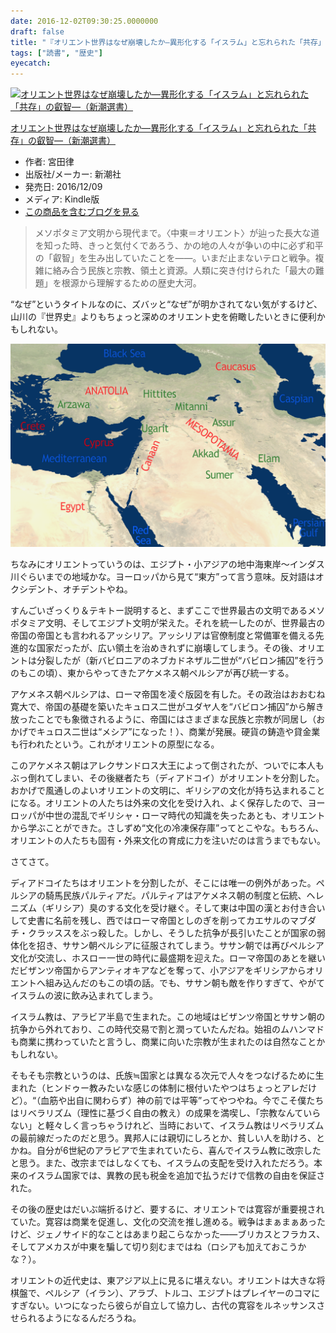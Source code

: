 ```yaml
---
date: 2016-12-02T09:30:25.0000000
draft: false
title: "『オリエント世界はなぜ崩壊したか―異形化する「イスラム」と忘れられた「共存」の叡智』"
tags: ["読書", "歴史"]
eyecatch: 
---
```

<p><div class="hatena-asin-detail"><a href="http://www.amazon.co.jp/exec/obidos/ASIN/B01N533TXD/bestylesnet-22/"><img src="http://ecx.images-amazon.com/images/I/41tB3rS99xL._SL160_.jpg" class="hatena-asin-detail-image" alt="オリエント世界はなぜ崩壊したか―異形化する「イスラム」と忘れられた「共存」の叡智―（新潮選書）" title="オリエント世界はなぜ崩壊したか―異形化する「イスラム」と忘れられた「共存」の叡智―（新潮選書）"></a><div class="hatena-asin-detail-info"><p class="hatena-asin-detail-title"><a href="http://www.amazon.co.jp/exec/obidos/ASIN/B01N533TXD/bestylesnet-22/">オリエント世界はなぜ崩壊したか―異形化する「イスラム」と忘れられた「共存」の叡智―（新潮選書）</a></p><ul><li><span class="hatena-asin-detail-label">作者:</span> 宮田律</li><li><span class="hatena-asin-detail-label">出版社/メーカー:</span> 新潮社</li><li><span class="hatena-asin-detail-label">発売日:</span> 2016/12/09</li><li><span class="hatena-asin-detail-label">メディア:</span> Kindle版</li><li><a href="http://d.hatena.ne.jp/asin/B01N533TXD/bestylesnet-22" target="_blank">この商品を含むブログを見る</a></li></ul></div><div class="hatena-asin-detail-foot"></div></div></p>

<blockquote>
<p>メソポタミア文明から現代まで。〈中東＝オリエント〉が辿った長大な道を知った時、きっと気付くであろう、かの地の人々が争いの中に必ず和平の「叡智」を生み出していたことを――。いまだ止まないテロと戦争。複雑に絡み合う民族と宗教、領土と資源。人類に突き付けられた「最大の難題」を根源から理解するための歴史大河。</p>

</blockquote>
<p>“なぜ”というタイトルなのに、ズバッと“なぜ”が明かされてない気がするけど、山川の『世界史』よりもちょっと深めのオリエント史を俯瞰したいときに便利かもしれない。</p><p><span itemscope itemtype="http://schema.org/Photograph"><img src="20161202082918.png" alt="f:id:daruyanagi:20161202082918p:plain" title="f:id:daruyanagi:20161202082918p:plain" class="hatena-fotolife" itemprop="image"></span></p><p>ちなみにオリエントっていうのは、エジプト・小アジアの地中海東岸～インダス川ぐらいまでの地域かな。ヨーロッパから見て“東方”って言う意味。反対語はオクシデント、オチデントやね。</p><p>すんごいざっくり＆テキトー説明すると、まずここで世界最古の文明であるメソポタミア文明、そしてエジプト文明が栄えた。それを統一したのが、世界最古の帝国の帝国とも言われるアッシリア。アッシリアは官僚制度と常備軍を備える先進的な国家だったが、広い領土を治めきれずに崩壊してしまう。その後、オリエントは分裂したが（新バビロニアのネブカドネザル二世が“バビロン捕囚”を行うのもこの頃）、東からやってきたアケメネス朝ペルシアが再び統一する。</p><p>アケメネス朝ペルシアは、ローマ帝国を凌ぐ版図を有した。その政治はおおむね寛大で、帝国の基礎を築いたキュロス二世がユダヤ人を“バビロン捕囚”から解き放ったことでも象徴されるように、帝国にはさまざまな民族と宗教が同居し（おかげでキュロス二世は“メシア”になった！）、商業が発展。硬貨の鋳造や貸金業も行われたという。これがオリエントの原型になる。</p><p>このアケメネス朝はアレクサンドロス大王によって倒されたが、ついでに本人もぶっ倒れてしまい、その後継者たち（ディアドコイ）がオリエントを分割した。おかげで風通しのよいオリエントの文明に、ギリシアの文化が持ち込まれることになる。オリエントの人たちは外来の文化を受け入れ、よく保存したので、ヨーロッパが中世の混乱でギリシャ・ローマ時代の知識を失ったあとも、オリエントから学ぶことができた。さしずめ“文化の冷凍保存庫”ってとこやな。もちろん、オリエントの人たちも固有・外来文化の育成に力を注いだのは言うまでもない。</p><p>さてさて。</p><p>ディアドコイたちはオリエントを分割したが、そこには唯一の例外があった。ペルシアの騎馬民族パルティアだ。パルティアはアケメネス朝の制度と伝統、ヘレニズム（ギリシア）臭のする文化を受け継ぐ。そして東は中国の漢とお付き合いして史書に名前を残し、西ではローマ帝国としのぎを削ってカエサルのマブダチ・クラッススをぶっ殺した。しかし、そうした抗争が長引いたことが国家の弱体化を招き、ササン朝ペルシアに征服されてしまう。ササン朝では再びペルシア文化が交流し、ホスロー一世の時代に最盛期を迎えた。ローマ帝国のあとを継いだビザンツ帝国からアンティオキアなどを奪って、小アジアをギリシアからオリエントへ組み込んだのもこの頃の話。でも、ササン朝も敵を作りすぎて、やがてイスラムの波に飲み込まれてしまう。</p><p>イスラム教は、アラビア半島で生まれた。この地域はビザンツ帝国とササン朝の抗争から外れており、この時代交易で割と潤っていたんだね。始祖のムハンマドも商業に携わっていたと言うし、商業に向いた宗教が生まれたのは自然なことかもしれない。</p><p>そもそも宗教というのは、氏族≒国家とは異なる次元で人々をつなげるために生まれた（ヒンドゥー教みたいな感じの体制に根付いたやつはちょっとアレだけど）。“（血筋や出自に関わらず）神の前では平等”ってやつやね。今でこそ僕たちはリベラリズム（理性に基づく自由の教え）の成果を満喫し、「宗教なんていらない」と軽々しく言っちゃうけれど、当時において、イスラム教はリベラリズムの最前線だったのだと思う。異邦人には親切にしろとか、貧しい人を助けろ、とかね。自分が6世紀のアラビアで生まれていたら、喜んでイスラム教に改宗したと思う。また、改宗まではしなくても、イスラムの支配を受け入れただろう。本来のイスラム国家では、異教の民も税金を追加で払うだけで信教の自由を保証された。</p><p>その後の歴史はだいぶ端折るけど、要するに、オリエントでは寛容が重要視されていた。寛容は商業を促進し、文化の交流を推し進める。戦争はまぁまぁあったけど、ジェノサイド的なことはあまり起こらなかった――ブリカスとフラカス、そしてアメカスが中東を騙して切り刻むまではね（ロシアも加えておこうかな？）。</p><p>オリエントの近代史は、東アジア以上に見るに堪えない。オリエントは大きな将棋盤で、ペルシア（イラン）、アラブ、トルコ、エジプトはプレイヤーのコマにすぎない。いつになったら彼らが自立して協力し、古代の寛容をルネッサンスさせられるようになるんだろうね。</p>
